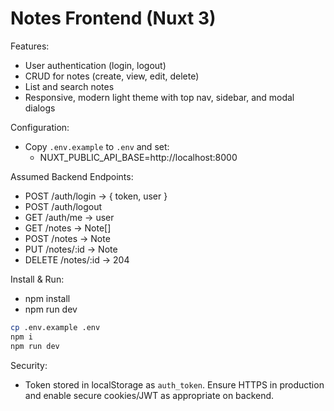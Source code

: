 # Notes Frontend (Nuxt 3)

Features:
- User authentication (login, logout)
- CRUD for notes (create, view, edit, delete)
- List and search notes
- Responsive, modern light theme with top nav, sidebar, and modal dialogs

Configuration:
- Copy `.env.example` to `.env` and set:
  - NUXT_PUBLIC_API_BASE=http://localhost:8000

Assumed Backend Endpoints:
- POST /auth/login -> { token, user }
- POST /auth/logout
- GET /auth/me -> user
- GET /notes -> Note[]
- POST /notes -> Note
- PUT /notes/:id -> Note
- DELETE /notes/:id -> 204

Install & Run:
- npm install
- npm run dev

```bash
cp .env.example .env
npm i
npm run dev
```

Security:
- Token stored in localStorage as `auth_token`. Ensure HTTPS in production and enable secure cookies/JWT as appropriate on backend.
